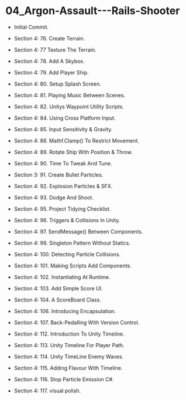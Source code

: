 # 04_Argon-Assault---Rails-Shooter

* Initial Commit.

* Section 4: 76. Create Terrain.

* Section 4: 77 Texture The Terrain.

* Section 4: 78. Add A Skybox.

* Section 4: 79. Add Player Ship.

* Section 4: 80. Setup Splash Screen.

* Section 4: 81. Playing Music Between Scenes.

* Section 4: 82. Unitys Waypoint Utility Scripts.

* Section 4: 84. Using Cross Platform Input.

* Section 4: 85. Input Sensitivity & Gravity.

* Section 4: 86. Mathf.Clamp() To Restrict Movement.

* Section 4: 89. Rotate Ship With Position & Throw.

* Section 4: 90. Time To Tweak And Tune.

* Section 3: 91. Create Bullet Particles.

* Section 4: 92. Explosion Particles & SFX.

* Section 4: 93. Dodge And Shoot.

* Section 4: 95. Project Tidying Checklist.

* Section 4: 96. Triggers & Collisions In Unity.

* Section 4: 97. SendMessage() Between Components.

* Section 4: 99. Singleton Pattern Without Statics.

* Section 4: 100. Detecting Particle Collisions.

* Section 4: 101. Making Scripts Add Components.

* Section 4: 102. Instantiating At Runtime.

* Section 4: 103. Add Simple Score UI.

* Section 4: 104. A ScoreBoard Class.

* Section 4: 106. Introducing Encapsulation.

* Section 4: 107. Back-Pedalling With Version Control.

* Section 4: 112. Introduction To Unity Timeline.

* Section 4: 113. Unity Timeline For Player Path.

* Section 4: 114. Unity TimeLine Enemy Waves.

* Section 4: 115. Adding Flavour With Timeline.

* Section 4: 116. Stop Particle Emission C#.

* Section 4: 117. visual polish.
